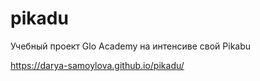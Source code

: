 # pikadu
Учебный проект Glo Academy на интенсиве свой Pikabu

https://darya-samoylova.github.io/pikadu/
